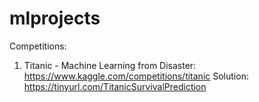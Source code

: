 # mlprojects
Competitions:
1. Titanic - Machine Learning from Disaster: 
https://www.kaggle.com/competitions/titanic 
Solution: https://tinyurl.com/TitanicSurvivalPrediction 
<!-- 2. Digit Recognizer: 
-https://www.kaggle.com/competitions/digit-recognizer/overview
#3. Brazilian_Tweet_Sentiment_Analysis: 
#https://www.kaggle.com/competitions/TweetSentimentBR/overview   
-->
